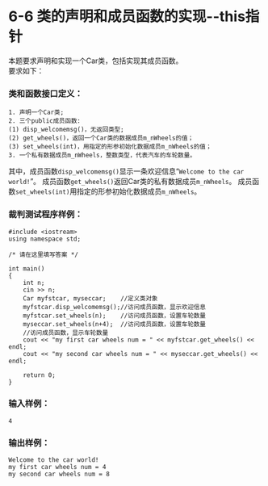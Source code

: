 # 6-6 类的声明和成员函数的实现--this指针
本题要求声明和实现一个Car类，包括实现其成员函数。  
要求如下：  

### 类和函数接口定义：

    
    
    1. 声明一个Car类;
    2. 三个public成员函数:
    (1) disp_welcomemsg()，无返回类型;
    (2) get_wheels()，返回一个Car类的数据成员m_nWheels的值；
    (3) set_wheels(int)，用指定的形参初始化数据成员m_nWheels的值；
    3. 一个私有数据成员m_nWheels，整数类型，代表汽车的车轮数量。
    
    

其中，成员函数`disp_welcomemsg()`显示一条欢迎信息“`Welcome to the car world!`”。
成员函数`get_wheels()`返回Car类的私有数据成员`m_nWheels`。
成员函数`set_wheels(int)`用指定的形参初始化数据成员`m_nWheels`。

### 裁判测试程序样例：

    
    
    #include <iostream>
    using namespace std;
    
    /* 请在这里填写答案 */
    
    int main()
    {
        int n;
        cin >> n;
        Car myfstcar, myseccar;    //定义类对象
        myfstcar.disp_welcomemsg();//访问成员函数，显示欢迎信息
        myfstcar.set_wheels(n);    //访问成员函数，设置车轮数量
        myseccar.set_wheels(n+4);  //访问成员函数，设置车轮数量
        //访问成员函数，显示车轮数量
        cout << "my first car wheels num = " << myfstcar.get_wheels() << endl;
        cout << "my second car wheels num = " << myseccar.get_wheels() << endl;
    
        return 0;
    }
    
    

### 输入样例：

    
    
    4
    

### 输出样例：

    
    
    Welcome to the car world!
    my first car wheels num = 4
    my second car wheels num = 8
    

